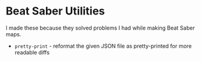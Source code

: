 # Beat Saber Utilities

I made these because they solved problems I had while making Beat Saber maps.

* `pretty-print` - reformat the given JSON file as pretty-printed for more readable diffs
